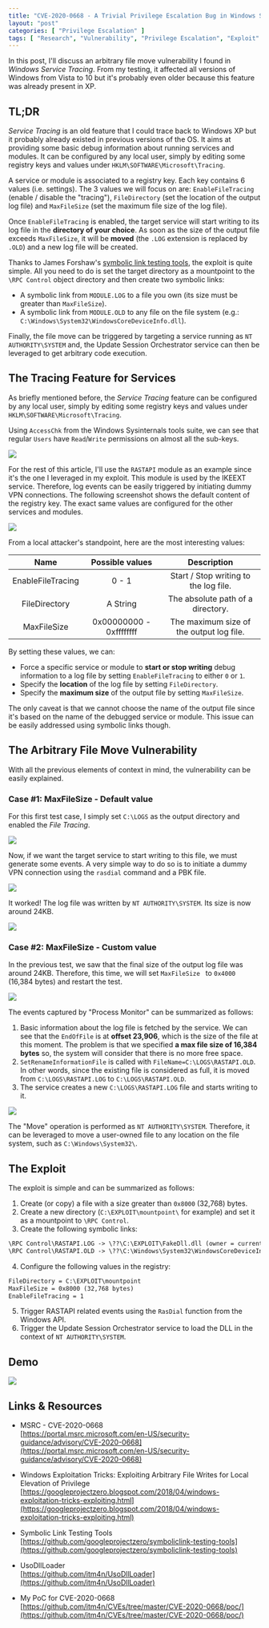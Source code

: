 ```yaml
---
title: "CVE-2020-0668 - A Trivial Privilege Escalation Bug in Windows Service Tracing" 
layout: "post"
categories: [ "Privilege Escalation" ]
tags: [ "Research", "Vulnerability", "Privilege Escalation", "Exploit" ]
---
```


In this post, I'll discuss an arbitrary file move vulnerability I found in _Windows Service Tracing_. From my testing, it affected all versions of Windows from Vista to 10 but it's probably even older because this feature was already present in XP. 


## TL;DR

_Service Tracing_ is an old feature that I could trace back to Windows XP but it probably already existed in previous versions of the OS. It aims at providing some basic debug information about running services and modules. It can be configured by any local user, simply by editing some registry keys and values under `HKLM\SOFTWARE\Microsoft\Tracing`. 

A service or module is associated to a registry key. Each key contains 6 values (i.e. settings). The 3 values we will focus on are: `EnableFileTracing` (enable / disable the "tracing"), `FileDirectory` (set the location of the output log file) and `MaxFileSize` (set the maximum file size of the log file).

Once `EnableFileTracing` is enabled, the target service will start writing to its log file in the __directory of your choice__. As soon as the size of the output file exceeds `MaxFileSize`, it will be __moved__ (the `.LOG` extension is replaced by `.OLD`) and a new log file will be created. 

Thanks to James Forshaw's [symbolic link testing tools](https://github.com/googleprojectzero/symboliclink-testing-tools), the exploit is quite simple. All you need to do is set the target directory as a mountpoint to the `\RPC Control` object directory and then create two symbolic links:

- A symbolic link from `MODULE.LOG` to a file you own (its size must be greater than `MaxFileSize`). 
- A symbolic link from `MODULE.OLD` to any file on the file system (e.g.: `C:\Windows\System32\WindowsCoreDeviceInfo.dll`).

Finally, the file move can be triggered by targeting a service running as `NT AUTHORITY\SYSTEM` and, the Update Session Orchestrator service can then be leveraged to get arbitrary code execution. 


## The Tracing Feature for Services 

As briefly mentioned before, the _Service Tracing_ feature can be configured by any local user, simply by editing some registry keys and values under `HKLM\SOFTWARE\Microsoft\Tracing`. 

Using `AccessChk` from the Windows Sysinternals tools suite, we can see that regular `Users` have `Read`/`Write` permissions on almost all the sub-keys. 

![](/assets/posts/2020-02-14-cve-2020-0668-windows-service-tracing-eop/01_accesschk-reg-tracing.png)

For the rest of this article, I'll use the `RASTAPI` module as an example since it's the one I leveraged in my exploit. This module is used by the IKEEXT service. Therefore, log events can be easily triggered by initiating dummy VPN connections. The following screenshot shows the default content of the registry key. The exact same values are configured for the other services and modules. 

![](/assets/posts/2020-02-14-cve-2020-0668-windows-service-tracing-eop/02_reg-tracing-rastapi.png)

From a local attacker's standpoint, here are the most interesting values:

| Name | Possible values | Description |
| :---: | :---: | :---: | 
| EnableFileTracing | 0 - 1 | Start / Stop writing to the log file.  |
| FileDirectory | A String | The absolute path of a directory. |
| MaxFileSize | 0x00000000 - 0xffffffff | The maximum size of the output log file. |

By setting these values, we can:

- Force a specific service or module to __start or stop writing__ debug information to a log file by setting `EnableFileTracing` to either `0` or `1`.
- Specify the __location__ of the log file by setting `FileDirectory`.
- Specify the __maximum size__ of the output file by setting `MaxFileSize`.

The only caveat is that we cannot choose the name of the output file since it's based on the name of the debugged service or module. This issue can be easily addressed using symbolic links though. 


## The Arbitrary File Move Vulnerability 

With all the previous elements of context in mind, the vulnerability can be easily explained. 

### Case #1: MaxFileSize - Default value 

For this first test case, I simply set `C:\LOGS` as the output directory and enabled the _File Tracing_. 

![](/assets/posts/2020-02-14-cve-2020-0668-windows-service-tracing-eop/03_reg-set-values.png)

Now, if we want the target service to start writing to this file, we must generate some events. A very simple way to do so is to initiate a dummy VPN connection using the `rasdial` command and a PBK file.

![](/assets/posts/2020-02-14-cve-2020-0668-windows-service-tracing-eop/04_rasdial.png)

It worked! The log file was written by `NT AUTHORITY\SYSTEM`. Its size is now around 24KB. 

![](/assets/posts/2020-02-14-cve-2020-0668-windows-service-tracing-eop/05_log-file-content.png)


### Case #2: MaxFileSize - Custom value 

In the previous test, we saw that the final size of the output log file was around 24KB. Therefore, this time, we will set `MaxFileSize ` to `0x4000` (16,384 bytes) and restart the test. 

![](/assets/posts/2020-02-14-cve-2020-0668-windows-service-tracing-eop/06_reg-maxfilesize.png)

The events captured by "Process Monitor" can be summarized as follows:

1. Basic information about the log file is fetched by the service. We can see that the `EndOfFile` is at __offset 23,906__, which is the size of the file at this moment. The problem is that we specified __a max file size of 16,384 bytes__ so, the system will consider that there is no more free space.  
2. `SetRenameInformationFile` is called with `FileName=C:\LOGS\RASTAPI.OLD`. In other words, since the existing file is considered as full, it is moved from `C:\LOGS\RASTAPI.LOG` to `C:\LOGS\RASTAPI.OLD`.  
3. The service creates a new `C:\LOGS\RASTAPI.LOG` file and starts writing to it.  

![](/assets/posts/2020-02-14-cve-2020-0668-windows-service-tracing-eop/07_procmon-movefile.png)

The "Move" operation is performed as `NT AUTHORITY\SYSTEM`. Therefore, it can be leveraged to move a user-owned file to any location on the file system, such as `C:\Windows\System32\`.

## The Exploit 

The exploit is simple and can be summarized as follows:

1. Create (or copy) a file with a size greater than `0x8000` (32,768) bytes.  
2. Create a new directory (`C:\EXPLOIT\mountpoint\` for example) and set it as a mountpoint to `\RPC Control`.  
3. Create the following symbolic links:  
```txt
\RPC Control\RASTAPI.LOG -> \??\C:\EXPLOIT\FakeDll.dll (owner = current user)
\RPC Control\RASTAPI.OLD -> \??\C:\Windows\System32\WindowsCoreDeviceInfo.dll
```
4. Configure the following values in the registry:  
```txt
FileDirectory = C:\EXPLOIT\mountpoint
MaxFileSize = 0x8000 (32,768 bytes)
EnableFileTracing = 1
```

5. Trigger RASTAPI related events using the `RasDial` function from the Windows API.  
6. Trigger the Update Session Orchestrator service to load the DLL in the context of `NT AUTHORITY\SYSTEM`.  

## Demo 

![](/assets/posts/2020-02-14-cve-2020-0668-windows-service-tracing-eop/00_demo.gif)


## Links & Resources

- MSRC - CVE-2020-0668  
[https://portal.msrc.microsoft.com/en-US/security-guidance/advisory/CVE-2020-0668](https://portal.msrc.microsoft.com/en-US/security-guidance/advisory/CVE-2020-0668)

- Windows Exploitation Tricks: Exploiting Arbitrary File Writes for Local Elevation of Privilege  
[https://googleprojectzero.blogspot.com/2018/04/windows-exploitation-tricks-exploiting.html](https://googleprojectzero.blogspot.com/2018/04/windows-exploitation-tricks-exploiting.html)

- Symbolic Link Testing Tools  
[https://github.com/googleprojectzero/symboliclink-testing-tools](https://github.com/googleprojectzero/symboliclink-testing-tools)

- UsoDllLoader  
[https://github.com/itm4n/UsoDllLoader](https://github.com/itm4n/UsoDllLoader)

- My PoC for CVE-2020-0668  
[https://github.com/itm4n/CVEs/tree/master/CVE-2020-0668/poc/](https://github.com/itm4n/CVEs/tree/master/CVE-2020-0668/poc/)

